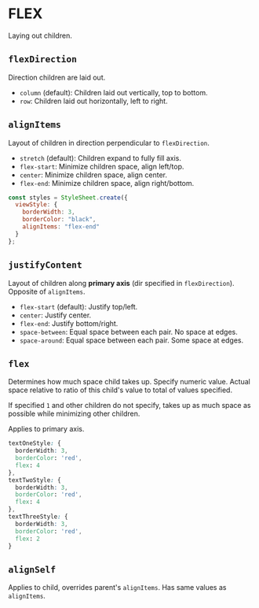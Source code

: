 # FLEX

Laying out children.

## `flexDirection`

Direction children are laid out.

* `column` (default): Children laid out vertically, top to bottom.
* `row`: Children laid out horizontally, left to right.

## `alignItems`

Layout of children in direction perpendicular to `flexDirection`.

* `stretch` (default): Children expand to fully fill axis.
* `flex-start`: Minimize children space, align left/top.
* `center`: Minimize children space, align center.
* `flex-end`: Minimize children space, align right/bottom.

```javascript
const styles = StyleSheet.create({
  viewStyle: {
    borderWidth: 3,
    borderColor: "black",
    alignItems: "flex-end"
  }
};
```

## `justifyContent`

Layout of children along **primary axis** (dir specified in `flexDirection`). Opposite of `alignItems`.

* `flex-start` (default): Justify top/left.
* `center`: Justify center.
* `flex-end`: Justify bottom/right.
* `space-between`: Equal space between each pair. No space at edges.
* `space-around`: Equal space between each pair. Some space at edges.

## `flex`

Determines how much space child takes up. Specify numeric value. Actual space relative to ratio of this child's value to total of values specified.

If specified `1` and other children do not specify, takes up as much space as possible while minimizing other children.

Applies to primary axis.

```css
textOneStyle: {
  borderWidth: 3,
  borderColor: 'red',
  flex: 4
},
textTwoStyle: {
  borderWidth: 3,
  borderColor: 'red',
  flex: 4
},
textThreeStyle: {
  borderWidth: 3,
  borderColor: 'red',
  flex: 2
}
```

## `alignSelf`

Applies to child, overrides parent's `alignItems`. Has same values as `alignItems`.
